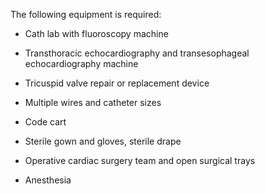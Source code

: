 The following equipment is required:

- Cath lab with fluoroscopy machine

- Transthoracic echocardiography and transesophageal echocardiography machine

- Tricuspid valve repair or replacement device

- Multiple wires and catheter sizes

- Code cart

- Sterile gown and gloves, sterile drape

- Operative cardiac surgery team and open surgical trays

- Anesthesia